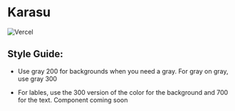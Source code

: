 # Karasu

![Vercel](https://therealsujitk-vercel-badge.vercel.app/?app=karasu)

## Style Guide:

- Use gray 200 for backgrounds when you need a gray. For gray on gray, use gray 300

- For lables, use the 300 version of the color for the background and 700 for the text. Component coming soon
